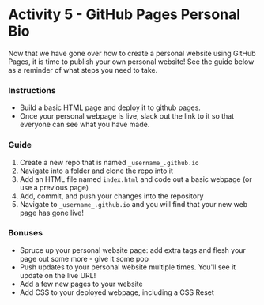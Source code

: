 # Activity 5 - GitHub Pages Personal Bio

Now that we have gone over how to create a personal website using GitHub Pages, it is time to publish your own personal website! See the guide below as a reminder of what steps you need to take. 

### Instructions

* Build a basic HTML page and deploy it to github pages.
* Once your personal webpage is live, slack out the link to it so that everyone can see what you have made.

### Guide

1. Create a new repo that is named `_username_.github.io`
2. Navigate into a folder and clone the repo into it
3. Add an HTML file named `index.html` and code out a basic webpage (or use a previous page)
4. Add, commit, and push your changes into the repository
5. Navigate to `_username_.github.io` and you will find that your new web page has gone live!


### Bonuses

* Spruce up your personal website page: add extra tags and flesh your page out some more - give it some pop
* Push updates to your personal website multiple times. You'll see it update on the live URL!
* Add a few new pages to your website
* Add CSS to your deployed webpage, including a CSS Reset
